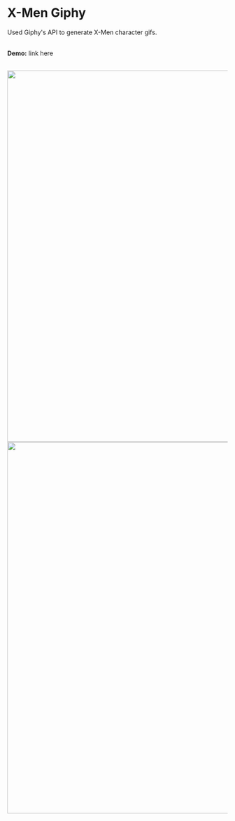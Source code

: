<h1>X-Men Giphy</h1>
Used Giphy's API to generate X-Men character gifs. 
<br /><br/>

<b>Demo:</b> link here <br/><br/>

<img src="/assets/images/xmenscreen.png" width="850">
<img src="/assets/images/xmenscreen2.png" width="850">
